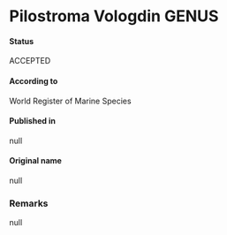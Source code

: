 Pilostroma Vologdin GENUS
=======

#### Status
ACCEPTED

#### According to
World Register of Marine Species

#### Published in
null

#### Original name
null

### Remarks
null